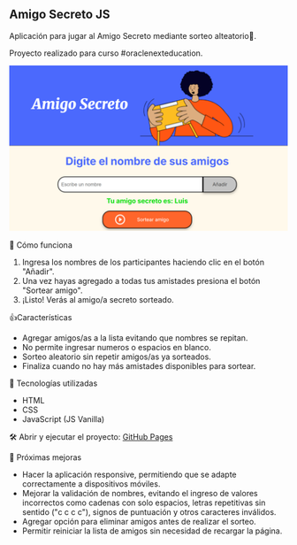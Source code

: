<h2> Amigo Secreto JS </h2>

Aplicación para jugar al Amigo Secreto mediante sorteo alteatorio🔮.
<p>Proyecto realizado para curso #oraclenexteducation.</p>

![Descripción de la imagen](assets/Captura%20de%20pantalla%20Amigo%20Secreto.png)


📌 Cómo funciona
1. Ingresa los nombres de los participantes haciendo clic en el botón "Añadir".
2. Una vez hayas agregado a todas tus amistades presiona el botón "Sortear amigo".
3. ¡Listo! Verás al amigo/a secreto sorteado.

👍Características
- Agregar amigos/as a la lista evitando que nombres se repitan.
- No permite ingresar numeros o espacios en blanco.
- Sorteo aleatorio sin repetir amigos/as ya sorteados.
- Finaliza cuando no hay más amistades disponibles para sortear.

🚀 Tecnologías utilizadas
- HTML
- CSS
- JavaScript (JS Vanilla)

🛠️ Abrir y ejecutar el proyecto: [GitHub Pages](https://franmsm.github.io/amigo-secreto-js/)

🎯 Próximas mejoras
- Hacer la aplicación responsive, permitiendo que se adapte correctamente a dispositivos móviles.
- Mejorar la validación de nombres, evitando el ingreso de valores incorrectos como cadenas con solo espacios, letras repetitivas sin sentido ("c c c c"), signos de puntuación y otros caracteres inválidos.
- Agregar opción para eliminar amigos antes de realizar el sorteo.
- Permitir reiniciar la lista de amigos sin necesidad de recargar la página.
